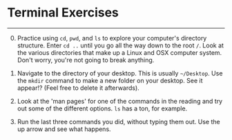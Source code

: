 # Terminal Exercises

---

0. Practice using `cd`, `pwd`, and `ls` to explore your computer's directory structure. Enter `cd ..` until you go all the way down to the root `/`. Look at the various directories that make up a Linux and OSX computer system. Don't worry, you're not going to break anything.

0. Navigate to the directory of your desktop. This is usually `~/Desktop`. Use the `mkdir` command to make a new folder on your desktop. See it appear!? (Feel free to delete it afterwards).

0. Look at the 'man pages' for one of the commands in the reading and try out some of the different options. `ls` has a ton, for example.

0. Run the last three commands you did, without typing them out.  Use the up arrow and see what happens.
